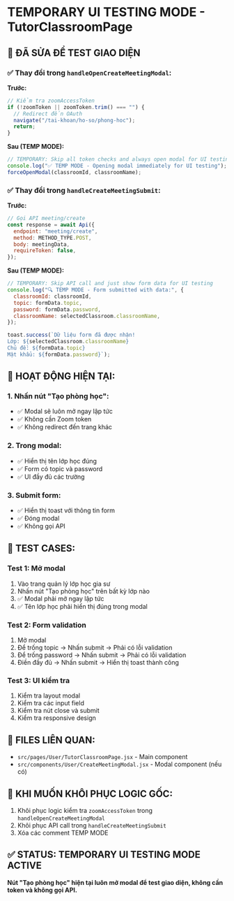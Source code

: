 # TEMPORARY UI TESTING MODE - TutorClassroomPage

## 🔧 ĐÃ SỬA ĐỂ TEST GIAO DIỆN

### ✅ Thay đổi trong `handleOpenCreateMeetingModal`:

**Trước:**

```javascript
// Kiểm tra zoomAccessToken
if (!zoomToken || zoomToken.trim() === "") {
  // Redirect đến OAuth
  navigate("/tai-khoan/ho-so/phong-hoc");
  return;
}
```

**Sau (TEMP MODE):**

```javascript
// TEMPORARY: Skip all token checks and always open modal for UI testing
console.log("✅ TEMP MODE - Opening modal immediately for UI testing");
forceOpenModal(classroomId, classroomName);
```

### ✅ Thay đổi trong `handleCreateMeetingSubmit`:

**Trước:**

```javascript
// Gọi API meeting/create
const response = await Api({
  endpoint: "meeting/create",
  method: METHOD_TYPE.POST,
  body: meetingData,
  requireToken: false,
});
```

**Sau (TEMP MODE):**

```javascript
// TEMPORARY: Skip API call and just show form data for UI testing
console.log("🔍 TEMP MODE - Form submitted with data:", {
  classroomId: classroomId,
  topic: formData.topic,
  password: formData.password,
  classroomName: selectedClassroom.classroomName,
});

toast.success(`Dữ liệu form đã được nhận!
Lớp: ${selectedClassroom.classroomName}
Chủ đề: ${formData.topic}
Mật khẩu: ${formData.password}`);
```

## 🎯 HOẠT ĐỘNG HIỆN TẠI:

### 1. **Nhấn nút "Tạo phòng học":**

- ✅ Modal sẽ luôn mở ngay lập tức
- ✅ Không cần Zoom token
- ✅ Không redirect đến trang khác

### 2. **Trong modal:**

- ✅ Hiển thị tên lớp học đúng
- ✅ Form có topic và password
- ✅ UI đầy đủ các trường

### 3. **Submit form:**

- ✅ Hiển thị toast với thông tin form
- ✅ Đóng modal
- ✅ Không gọi API

## 🧪 TEST CASES:

### **Test 1: Mở modal**

1. Vào trang quản lý lớp học gia sư
2. Nhấn nút "Tạo phòng học" trên bất kỳ lớp nào
3. ✅ Modal phải mở ngay lập tức
4. ✅ Tên lớp học phải hiển thị đúng trong modal

### **Test 2: Form validation**

1. Mở modal
2. Để trống topic → Nhấn submit → Phải có lỗi validation
3. Để trống password → Nhấn submit → Phải có lỗi validation
4. Điền đầy đủ → Nhấn submit → Hiển thị toast thành công

### **Test 3: UI kiểm tra**

1. Kiểm tra layout modal
2. Kiểm tra các input field
3. Kiểm tra nút close và submit
4. Kiểm tra responsive design

## 📁 FILES LIÊN QUAN:

- `src/pages/User/TutorClassroomPage.jsx` - Main component
- `src/components/User/CreateMeetingModal.jsx` - Modal component (nếu có)

## 🔄 KHI MUỐN KHÔI PHỤC LOGIC GỐC:

1. Khôi phục logic kiểm tra `zoomAccessToken` trong `handleOpenCreateMeetingModal`
2. Khôi phục API call trong `handleCreateMeetingSubmit`
3. Xóa các comment TEMP MODE

## ✅ STATUS: TEMPORARY UI TESTING MODE ACTIVE

**Nút "Tạo phòng học" hiện tại luôn mở modal để test giao diện, không cần token và không gọi API.**
